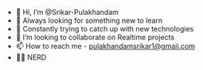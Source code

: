 - 👋 Hi, I’m @Srikar-Pulakhandam
- 👀 Always looking for something new to learn
- 🌱 Constantly trying to catch up with new technologies
- 💞️ I’m looking to collaborate on Realtime projects
- 📫 How to reach me - pulakhandamsrikar1@gmail.com
- 👨‍💻 NERD

<!---
Srikar-Pulakhandam/Srikar-Pulakhandam is a ✨ special ✨ repository because its `README.md` (this file) appears on your GitHub profile.
You can click the Preview link to take a look at your changes.
--->
